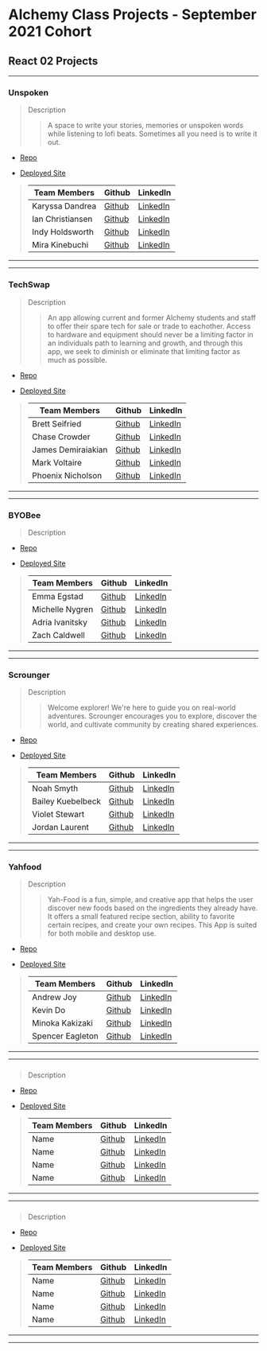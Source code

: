 # Alchemy Class Projects - September 2021 Cohort

## React 02 Projects

<!-- Second one week sprint, from concept through delivery, after week 7 in the program.  First full-stack app using ReactJS, Node, Express, PostgreSQL and RESTful API calls hitting a 3rd party API, on fully remote teams. -->

---

### Unspoken

> Description
>
> > A space to write your stories, memories or unspoken words while listening to lofi beats. Sometimes all you need is to write it out.

- [Repo](https://github.com/unspoken-project/unspoken)

- [Deployed Site](https://unspokenstories.netlify.app/)

> | Team Members     | Github                                       | LinkedIn                                                 |
> | ---------------- | -------------------------------------------- | -------------------------------------------------------- |
> | Karyssa Dandrea  | [Github](https://github.com/karyssa-dandrea) | [LinkedIn](https://www.linkedin.com/in/karyssa-dandrea/) |
> | Ian Christiansen | [Github]()                                   | [LinkedIn]()                                             |
> | Indy Holdsworth  | [Github]()                                   | [LinkedIn]()                                             |
> | Mira Kinebuchi   | [Github](https://github.com/mira-kine)       | [LinkedIn](https://www.linkedin.com/in/mira-kinebuchi/)  |

---

---

### TechSwap

> Description
>
> > An app allowing current and former Alchemy students and staff to offer their spare tech for sale or trade to eachother. Access to hardware and equipment should never be a limiting factor in an individuals path to learning and growth, and through this app, we seek to diminish or eliminate that limiting factor as much as possible.

- [Repo](https://github.com/Alchemy-Tech-Swap/TechSwap)

- [Deployed Site](https://techswap.netlify.app/)

> | Team Members       | Github                                          | LinkedIn                                                    |
> | ------------------ | ----------------------------------------------- | ----------------------------------------------------------- |
> | Brett Seifried     | [Github](https://github.com/BrettSeifried)      | [LinkedIn](https://www.linkedin.com/in/brett-seifried/)     |
> | Chase Crowder      | [Github](https://github.com/Gcrowder93)         | [LinkedIn](https://www.linkedin.com/in/gregory-crowder/)    |
> | James Demiraiakian | [Github](https://github.com/james-demiraiakian) | [LinkedIn](https://www.linkedin.com/in/james-demiraiakian/) |
> | Mark Voltaire      | [Github](https://github.com/markjvoltaire)      | [LinkedIn]()                                                |
> | Phoenix Nicholson  | [Github]()                                      | [LinkedIn]()                                                |

---

---

### BYOBee

> Description
>
> >

- [Repo](https://byobee.netlify.app/)

- [Deployed Site](https://github.com/BYOBee-Project/BYOBee)

> | Team Members    | Github                                       | LinkedIn                                                |
> | --------------- | -------------------------------------------- | ------------------------------------------------------- |
> | Emma Egstad     | [Github](https://github.com/emmaegstad)      | [LinkedIn](https://www.linkedin.com/in/emmaegstad)      |
> | Michelle Nygren | [Github](https://github.com/michellerenehey) | [LinkedIn](https://www.linkedin.com/in/michellenygren/) |
> | Adria Ivanitsky | [Github](https://github.com/adriaivanitsky)  | [LinkedIn](https://www.linkedin.com/in/adriaivanitsky)  |
> | Zach Caldwell   | [Github](https://github.com/zcaldwell)       | [LinkedIn](https://www.linkedin.com/in/zach-caldwell)   |

---

---

### Scrounger

> Description
>
> > Welcome explorer! We're here to guide you on real-world adventures. Scrounger encourages you to explore, discover the world, and cultivate community by creating shared experiences.

- [Repo](https://github.com/scavengers-club/scrounger)

- [Deployed Site](https://scrounger.netlify.app/)

> | Team Members      | Github                                   | LinkedIn                                                    |
> | ----------------- | ---------------------------------------- | ----------------------------------------------------------- |
> | Noah Smyth        | [Github]()                               | [LinkedIn]()                                                |
> | Bailey Kuebelbeck | [Github](https://github.com/baileykue)   | [LinkedIn](https://www.linkedin.com/in/bailey-kuebelbeck/)  |
> | Violet Stewart    | [Github]()                               | [LinkedIn]()                                                |
> | Jordan Laurent    | [Github](https://github.com/jlaurentpdx) | [LinkedIn](https://www.linkedin.com/in/jordan-laurent-pdx/) |

---

---

### Yahfood

> Description
>
> > Yah-Food is a fun, simple, and creative app that helps the user discover new foods based on the ingredients they already have. It offers a small featured recipe section, ability to favorite certain recipes, and create your own recipes. This App is suited for both mobile and desktop use.

- [Repo](https://github.com/Yah-food/Yahfood-final)

- [Deployed Site](https://hopeful-curie-14d366.netlify.app/)

> | Team Members     | Github                                        | LinkedIn                                                 |
> | ---------------- | --------------------------------------------- | -------------------------------------------------------- |
> | Andrew Joy       | [Github]()                                    | [LinkedIn]()                                             |
> | Kevin Do         | [Github](https://github.com/kevindo1)         | [LinkedIn](https://www.linkedin.com/in/kdo/)             |
> | Minoka Kakizaki  | [Github](https://github.com/kakizaki55)       | [LinkedIn](https://www.linkedin.com/in/minoka-kakizaki/) |
> | Spencer Eagleton | [Github](https://github.com/spencer-eagleton) | [LinkedIn]()                                             |

---

---

###

> Description
>
> >

- [Repo]()

- [Deployed Site]()

> | Team Members | Github     | LinkedIn     |
> | ------------ | ---------- | ------------ |
> | Name         | [Github]() | [LinkedIn]() |
> | Name         | [Github]() | [LinkedIn]() |
> | Name         | [Github]() | [LinkedIn]() |
> | Name         | [Github]() | [LinkedIn]() |

---

---

###

> Description
>
> >

- [Repo]()

- [Deployed Site]()

> | Team Members | Github     | LinkedIn     |
> | ------------ | ---------- | ------------ |
> | Name         | [Github]() | [LinkedIn]() |
> | Name         | [Github]() | [LinkedIn]() |
> | Name         | [Github]() | [LinkedIn]() |
> | Name         | [Github]() | [LinkedIn]() |

---

---

